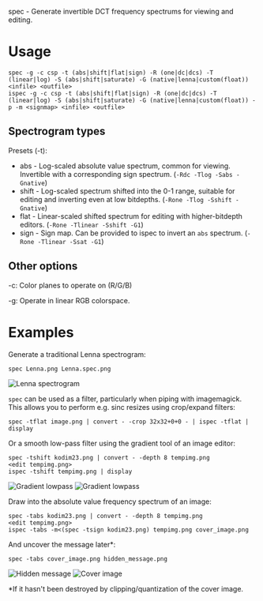spec - Generate invertible DCT frequency spectrums for viewing and editing.

# Usage
	spec -g -c csp -t (abs|shift|flat|sign) -R (one|dc|dcs) -T (linear|log) -S (abs|shift|saturate) -G (native|lenna|custom(float)) <infile> <outfile>
	ispec -g -c csp -t (abs|shift|flat|sign) -R (one|dc|dcs) -T (linear|log) -S (abs|shift|saturate) -G (native|lenna|custom(float)) -p -m <signmap> <infile> <outfile>

## Spectrogram types

Presets (-t):

* abs - Log-scaled absolute value spectrum, common for viewing. Invertible with a corresponding sign spectrum. (`-Rdc -Tlog -Sabs -Gnative`)
* shift - Log-scaled spectrum shifted into the 0-1 range, suitable for editing and inverting even at low bitdepths. (`-Rone -Tlog -Sshift -Gnative`)
* flat - Linear-scaled shifted spectrum for editing with higher-bitdepth editors. (`-Rone -Tlinear -Sshift -G1`)
* sign - Sign map. Can be provided to ispec to invert an `abs` spectrum. (`-Rone -Tlinear -Ssat -G1`)

## Other options
-c: Color planes to operate on (R/G/B)

-g: Operate in linear RGB colorspace.

# Examples

Generate a traditional Lenna spectrogram:

	spec Lenna.png Lenna.spec.png

![Lenna spectrogram](http://0x09.net/i/g/Lenna.spec.png "Lenna spectrogram")

`spec` can be used as a filter, particularly when piping with imagemagick. This allows you to perform e.g. sinc resizes using crop/expand filters:

	spec -tflat image.png | convert - -crop 32x32+0+0 - | ispec -tflat | display
	
Or a smooth low-pass filter using the gradient tool of an image editor:
	
	spec -tshift kodim23.png | convert - -depth 8 tempimg.png
	<edit tempimg.png>
	ispec -tshift tempimg.png | display

![Gradient lowpass](http://0x09.net/i/g/gradlp.png "Gradient lowpass") ![Gradient lowpass](http://0x09.net/i/g/smoothpass.png "Gradient lowpass")

Draw into the absolute value frequency spectrum of an image:

	spec -tabs kodim23.png | convert - -depth 8 tempimg.png
	<edit tempimg.png>
	ispec -tabs -m<(spec -tsign kodim23.png) tempimg.png cover_image.png

And uncover the message later\*:

	spec -tabs cover_image.png hidden_message.png

![Hidden message](http://0x09.net/i/g/hidden.png "Hidden message") ![Cover image](http://0x09.net/i/g/cover.png "Cover image")

\*If it hasn't been destroyed by clipping/quantization of the cover image.